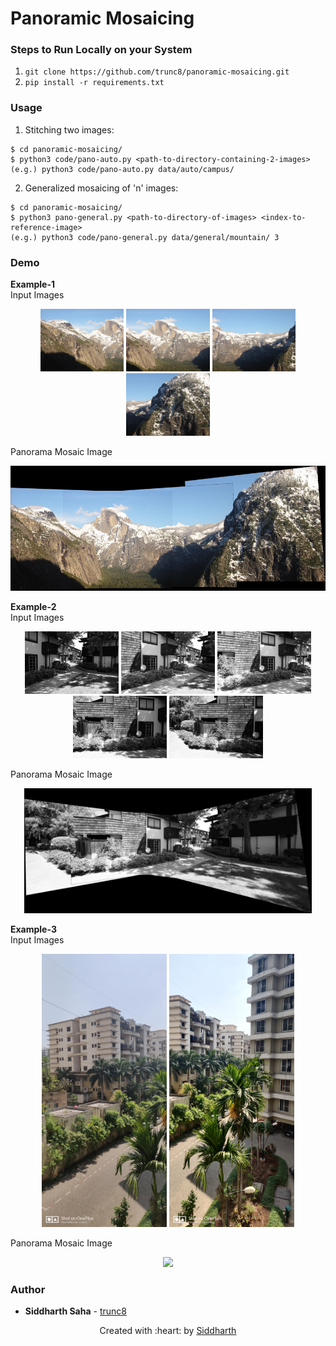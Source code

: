 # Panoramic Mosaicing

### Steps to Run Locally on your System
1. `git clone https://github.com/trunc8/panoramic-mosaicing.git`
2. `pip install -r requirements.txt`

### Usage
1. Stitching two images: 
```
$ cd panoramic-mosaicing/
$ python3 code/pano-auto.py <path-to-directory-containing-2-images>
(e.g.) python3 code/pano-auto.py data/auto/campus/
```
2. Generalized mosaicing of 'n' images:
```
$ cd panoramic-mosaicing/
$ python3 pano-general.py <path-to-directory-of-images> <index-to-reference-image>
(e.g.) python3 code/pano-general.py data/general/mountain/ 3
```

### Demo
**Example-1**  
Input Images
<p align="center"> 
<img src="data/general/yosemite/1.jpg" height="100">
<img src="data/general/yosemite/2.jpg" height="100">
<img src="data/general/yosemite/3.jpg" height="100">
<img src="data/general/yosemite/4.jpg" height="100">
</p>
Panorama Mosaic Image
<p align="center">
    <img src="results/pano-general-results/yosemite/auto_yosemite_ref_2.jpg" height="200">
</p>

**Example-2**  
Input Images
<p align="center"> 
<img src="data/general/yard/1.jpg" height="100">
<img src="data/general/yard/2.jpg" height="100">
<img src="data/general/yard/3.jpg" height="100">
<img src="data/general/yard/4.jpg" height="100">
<img src="data/general/yard/5.jpg" height="100">
</p>
Panorama Mosaic Image
<p align="center">
    <img src="results/pano-general-results/yard/auto_yard_ref_3.jpg" height="200">
</p>

**Example-3**  
Input Images
<p align="center"> 
<img src="data/auto/society/1.jpg" width="200">
<img src="data/auto/society/2.jpg" width="200">
</p>
Panorama Mosaic Image
<p align="center">
    <img src="results/pano-auto-results/society/auto_society_I1_reference.jpg" width="400">
</p>

### Author

* **Siddharth Saha** - [trunc8](https://github.com/trunc8)

<p align='center'>Created with :heart: by <a href="https://www.linkedin.com/in/sahasiddharth611/">Siddharth</a></p>
